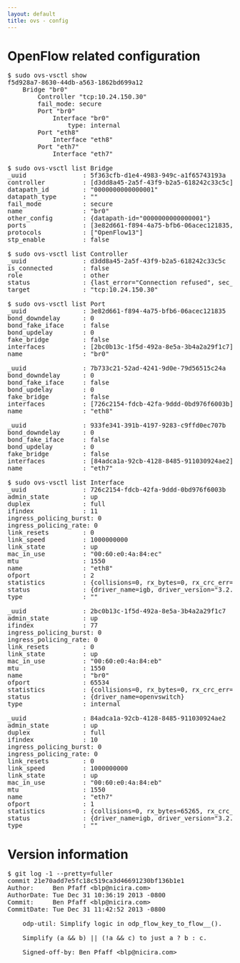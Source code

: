 ```yaml
---
layout: default
title: ovs - config
---
```


# OpenFlow related configuration
<pre>
$ sudo ovs-vsctl show
f5d928a7-8630-44db-a563-1862bd699a12
    Bridge "br0"
        Controller "tcp:10.24.150.30"
        fail_mode: secure
        Port "br0"
            Interface "br0"
                type: internal
        Port "eth8"
            Interface "eth8"
        Port "eth7"
            Interface "eth7"

$ sudo ovs-vsctl list Bridge
_uuid               : 5f363cfb-d1e4-4983-949c-a1f65743193a
controller          : [d3dd8a45-2a5f-43f9-b2a5-618242c33c5c]
datapath_id         : "0000000000000001"
datapath_type       : ""
fail_mode           : secure
name                : "br0"
other_config        : {datapath-id="0000000000000001"}
ports               : [3e82d661-f894-4a75-bfb6-06acec121835, 7b733c21-52ad-4241-9d0e-79d56515c24a, 933fe341-391b-4197-9283-c9ffd0ec707b]
protocols           : ["OpenFlow13"]
stp_enable          : false

$ sudo ovs-vsctl list Controller
_uuid               : d3dd8a45-2a5f-43f9-b2a5-618242c33c5c
is_connected        : false
role                : other
status              : {last_error="Connection refused", sec_since_connect="352", sec_since_disconnect="3", state=BACKOFF}
target              : "tcp:10.24.150.30"

$ sudo ovs-vsctl list Port
_uuid               : 3e82d661-f894-4a75-bfb6-06acec121835
bond_downdelay      : 0
bond_fake_iface     : false
bond_updelay        : 0
fake_bridge         : false
interfaces          : [2bc0b13c-1f5d-492a-8e5a-3b4a2a29f1c7]
name                : "br0"

_uuid               : 7b733c21-52ad-4241-9d0e-79d56515c24a
bond_downdelay      : 0
bond_fake_iface     : false
bond_updelay        : 0
fake_bridge         : false
interfaces          : [726c2154-fdcb-42fa-9ddd-0bd976f6003b]
name                : "eth8"

_uuid               : 933fe341-391b-4197-9283-c9ffd0ec707b
bond_downdelay      : 0
bond_fake_iface     : false
bond_updelay        : 0
fake_bridge         : false
interfaces          : [84adca1a-92cb-4128-8485-911030924ae2]
name                : "eth7"

$ sudo ovs-vsctl list Interface
_uuid               : 726c2154-fdcb-42fa-9ddd-0bd976f6003b
admin_state         : up
duplex              : full
ifindex             : 11
ingress_policing_burst: 0
ingress_policing_rate: 0
link_resets         : 0
link_speed          : 1000000000
link_state          : up
mac_in_use          : "00:60:e0:4a:84:ec"
mtu                 : 1550
name                : "eth8"
ofport              : 2
statistics          : {collisions=0, rx_bytes=0, rx_crc_err=0, rx_dropped=0, rx_errors=0, rx_frame_err=0, rx_over_err=0, rx_packets=0, tx_bytes=20536, tx_dropped=0, tx_errors=0, tx_packets=220}
status              : {driver_name=igb, driver_version="3.2.10-k", firmware_version="3.10-0"}
type                : ""

_uuid               : 2bc0b13c-1f5d-492a-8e5a-3b4a2a29f1c7
admin_state         : up
ifindex             : 77
ingress_policing_burst: 0
ingress_policing_rate: 0
link_resets         : 0
link_state          : up
mac_in_use          : "00:60:e0:4a:84:eb"
mtu                 : 1550
name                : "br0"
ofport              : 65534
statistics          : {collisions=0, rx_bytes=0, rx_crc_err=0, rx_dropped=0, rx_errors=0, rx_frame_err=0, rx_over_err=0, rx_packets=0, tx_bytes=0, tx_dropped=0, tx_errors=0, tx_packets=0}
status              : {driver_name=openvswitch}
type                : internal

_uuid               : 84adca1a-92cb-4128-8485-911030924ae2
admin_state         : up
duplex              : full
ifindex             : 10
ingress_policing_burst: 0
ingress_policing_rate: 0
link_resets         : 0
link_speed          : 1000000000
link_state          : up
mac_in_use          : "00:60:e0:4a:84:eb"
mtu                 : 1550
name                : "eth7"
ofport              : 1
statistics          : {collisions=0, rx_bytes=65265, rx_crc_err=0, rx_dropped=0, rx_errors=0, rx_frame_err=0, rx_over_err=0, rx_packets=660, tx_bytes=0, tx_dropped=0, tx_errors=0, tx_packets=0}
status              : {driver_name=igb, driver_version="3.2.10-k", firmware_version="3.10-0"}
type                : ""
</pre>

# Version information
<pre>
$ git log -1 --pretty=fuller
commit 21e70add7e5fc18c519ca3d46691230bf136b1e1
Author:     Ben Pfaff &lt;blp@nicira.com&gt;
AuthorDate: Tue Dec 31 10:36:19 2013 -0800
Commit:     Ben Pfaff &lt;blp@nicira.com&gt;
CommitDate: Tue Dec 31 11:42:52 2013 -0800

    odp-util: Simplify logic in odp_flow_key_to_flow__().
    
    Simplify (a &amp;&amp; b) || (!a &amp;&amp; c) to just a ? b : c.
    
    Signed-off-by: Ben Pfaff &lt;blp@nicira.com&gt;
</pre>
